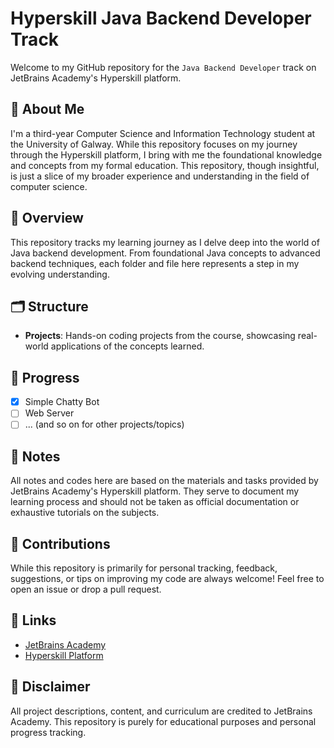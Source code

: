 # Hyperskill Java Backend Developer Track

Welcome to my GitHub repository for the `Java Backend Developer` track on JetBrains Academy's Hyperskill platform.

## 📌 About Me

I'm a third-year Computer Science and Information Technology student at the University of Galway. While this repository focuses on my journey through the Hyperskill platform, I bring with me the foundational knowledge and concepts from my formal education. This repository, though insightful, is just a slice of my broader experience and understanding in the field of computer science.

## 📖 Overview

This repository tracks my learning journey as I delve deep into the world of Java backend development. From foundational Java concepts to advanced backend techniques, each folder and file here represents a step in my evolving understanding.

## 🗂 Structure

- **Projects**: Hands-on coding projects from the course, showcasing real-world applications of the concepts learned.
<!--
- **Notes**: Summaries and key takeaways from various topics, aiding revision and serving as quick references.
- **Challenges**: Solutions to specific coding challenges and exercises encountered during the track.
-->

## 🚀 Progress

- [x] Simple Chatty Bot
- [ ] Web Server
- [ ] ... (and so on for other projects/topics)

## 📝 Notes

All notes and codes here are based on the materials and tasks provided by JetBrains Academy's Hyperskill platform. They serve to document my learning process and should not be taken as official documentation or exhaustive tutorials on the subjects.

## 🤝 Contributions

While this repository is primarily for personal tracking, feedback, suggestions, or tips on improving my code are always welcome! Feel free to open an issue or drop a pull request.

## 🔗 Links

- [JetBrains Academy](https://www.jetbrains.com/academy/)
- [Hyperskill Platform](https://hyperskill.org/)

## 📌 Disclaimer

All project descriptions, content, and curriculum are credited to JetBrains Academy. This repository is purely for educational purposes and personal progress tracking.

